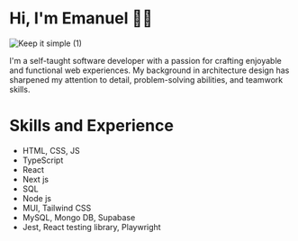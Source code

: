 
# Hi, I'm Emanuel 👋🏾

![Keep it simple  (1)](https://github.com/user-attachments/assets/e56844fa-c1c7-4715-a820-2cb375376d02)

I'm a self-taught software developer with a passion for crafting enjoyable and functional web experiences. My background in architecture design has sharpened my attention to detail, problem-solving abilities, and teamwork skills.

# Skills and Experience
- HTML, CSS, JS
- TypeScript
- React
- Next js
- SQL
- Node js
- MUI, Tailwind CSS
- MySQL, Mongo DB, Supabase
- Jest, React testing library, Playwright

